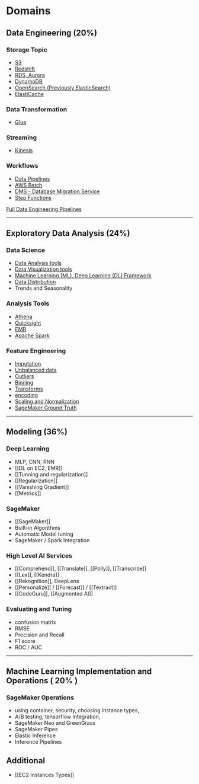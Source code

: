 # Domains
## Data Engineering (20%)
### Storage Topic
- [S3](S3%20Data%20Lakes.md)
- [Redshift](Redshift.md)
- [RDS, Aurora](RDS,%20Aurora.md)
- [DynamoDB](DynamoDB.md)
- [OpenSearch (Previously ElasticSearch)](OpenSearch%20(Previously%20ElasticSearch).md)
- [ElastiCache](ElastiCache.md)
### Data Transformation
- [Glue](Glue.md)
### Streaming
- [Kinesis](Kinesis.md)
### Workflows
- [Data Pipelines](Data%20Pipelines.md)
- [AWS Batch](AWS%20Batch.md)
- [DMS - Database Migration Service](DMS%20-%20Database%20Migration%20Service.md)
- [Step Functions](AWS%20Step%20Functions.md)

[Full Data Engineering Pipelines](Full%20Data%20Engineering%20Pipelines.md)

---
## Exploratory Data Analysis (24%)
### Data Science
- [Data Analysis tools](Data%20Analysis%20tools.md)
- [Data Visualization tools](Data%20Visualization%20tools.md)
- [Machine Learning (ML), Deep Learning (DL) Framework](Machine%20Learning%20(ML),%20Deep%20Learning%20(DL)%20Framework.md)
- [Data Distribution](Data%20Distribution.md)
- Trends and Seasonality
### Analysis Tools
- [Athena](Athena.md)
- [Quicksight](Quicksight.md)
- [EMR](EMR.md)
- [Apache Spark](Apache%20Spark.md)
### Feature Engineering
- [Imputation](Imputation.md)
- [Unbalanced data](Unbalanced%20data.md)
- [Outliers](Outliers.md)
- [Binning](Binning.md)
- [Transforms](Transforms.md)
- [encoding](encoding.md)
- [Scaling and Normalization](Scaling%20and%20Normalization.md)
- [SageMaker Ground Truth](SageMaker%20Ground%20Truth.md)

---
## Modeling (36%)
### Deep Learning
- MLP, CNN, RNN
- [[DL on EC2, EMR]]
- [[Tunning and regularization]]
- [[Regularization]]
- [[Vanishing Gradient]]
- [[Metrics]]
### SageMaker
- [[SageMaker]]
- Built-in Algorithms
- Automatic Model tuning
- SageMaker / Spark Integration
### High Level AI Services
- [[Comprehend]], [[Translate]], [[Polly]], [[Transcribe]]
- [[Lex]], [[Kendra]]
- [[Rekognition]], DeepLens
- [[Personalize]] / [[Forecast]] / [[Textract]]
- [[CodeGuru]], [[Augmented AI]]
### Evaluating and Tuning
- confusion matrix
- RMSE
- Precision and Recall
- F1 score
- ROC / AUC

---
## Machine Learning Implementation and Operations ( 20% )
### SageMaker Operations
- using container, security, choosing instance types, 
- A/B testing, tensorflow Integration,
- SageMaker Neo and GreenGrass
- SageMaker Pipes
- Elastic Inference
- Inference Pipelines


## Additional
- [[EC2 Instances Types]]
